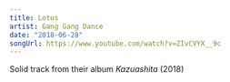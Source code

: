 ```yaml
---
title: Lotus
artist: Gang Gang Dance
date: "2018-06-28"
songUrl: https://www.youtube.com/watch?v=ZIvCVYX__9c
---
```


Solid track from their album _Kazuashita_ (2018)